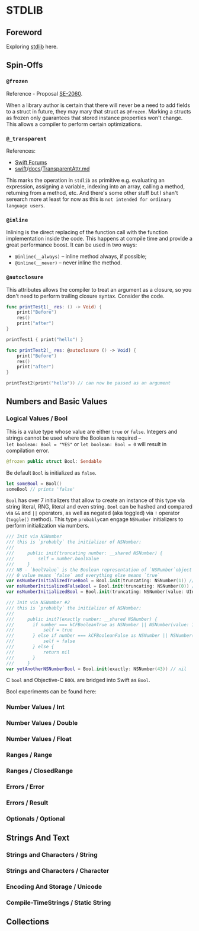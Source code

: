 # STDLIB

## Foreword

Exploring [stdlib](https://github.com/apple/swift/tree/main/stdlib) here.

## Spin-Offs

### `@frozen`

Reference - Proposal [SE-2060](https://github.com/apple/swift-evolution/blob/master/proposals/0260-library-evolution.md).

When a library author is certain that there will never be a need to add fields to a struct in future, they may mary that struct as `@frozen`. Marking a structs as frozen only guarantees that stored instance properties won't change. This allows a compiler to perform certain optimizations.

### `@_transparent`

References:

- [Swift Forums](https://forums.swift.org/t/whats-transparent-for/38154/3)
- [swift](https://github.com/apple/swift)/[docs](https://github.com/apple/swift/tree/main/docs)/[TransparentAttr.md](https://github.com/apple/swift/blob/main/docs/TransparentAttr.md)

This marks the operation in `stdlib` as primitive e.g. evaluating an expression, assigning a variable, indexing into an array, calling a method, returning from a method, etc. And there's some other stuff but I shan't serearch more at least for now as this is `not intended for ordinary language users`.

### `@inline`

Inlining is the direct replacing of the function call with the function implementation inside the code. This happens at compile time and provide a great performance boost. It can be used in two ways:

- `@inline(__always)` – inline method always, if possible;
- `@inline(__never)` – never inline the method.

### `@autoclosure`

This attributes allows the compiler to treat an argument as a closure, so you don't need to perform trailing closure syntax. Consider the code.

```swift
func printTest1(_ res: () -> Void) {
    print("Before")
    res()
    print("after")
}

printTest1 { print("hello") }

func printTest2(_ res: @autoclosure () -> Void) {
    print("Before")
    res()
    print("after")
}

printTest2(print("hello")) // can now be passed as an argument
```

## Numbers and Basic Values

### Logical Values / Bool

This is a value type whose value are either `true` or `false`. Integers and strings cannot be used where the Boolean is required – `let boolean: Bool = "YES"` or `let boolean: Bool = 0` will result in compilation error.

```swift
@frozen public struct Bool: Sendable
```

Be default `Bool` is initialized as `false`. 

```swift
let someBool = Bool()
someBool // prints 'false'
```

`Bool` has over 7 initializers that allow to create an instance of this type via string literal, RNG, literal and even string. `Bool` can be hashed and compared via `&&` and `||` operators, as well as negated (aka toggled) via `!` operator (`toggle()` method). This type `probably`can engage `NSNumber` initializers to perform initialization via numbers.

```swift
/// Init via NSNumber
/// this is `probably` the initializer of NSNumber:
///
///     public init(truncating number: __shared NSNumber) {
///         self = number.boolValue
///     }
/// NB - `boolValue` is the Boolean representation of `NSNumber`object value
/// 0 value means `false` and everything else means `true`
var nsNumberInitializedTrueBool = Bool.init(truncating: NSNumber(1)) // true
var nsNumberInitializedFalseBool = Bool.init(truncating: NSNumber(0)) // false
var nsNumberInitializedBool = Bool.init(truncating: NSNumber(value: UInt64.max)) // true

/// Init via NSNumber #2
/// this is `probably` the initializer of NSNumber:
///
///     public init?(exactly number: __shared NSNumber) {
///       if number === kCFBooleanTrue as NSNumber || NSNumber(value: 1) == number {
///           self = true
///       } else if number === kCFBooleanFalse as NSNumber || NSNumber(value: 0) == number {
///           self = false
///       } else {
///           return nil
///       }
///     }
var yetAnotherNSNumberBool = Bool.init(exactly: NSNumber(43)) // nil

```

C `bool` and Objective-C `BOOL` are bridged into Swift as `Bool`.

Bool experiments can be found here:



### Number Values / Int

### Number Values / Double

### Number Values / Float

### Ranges / Range

### Ranges / ClosedRange

### Errors / Error

### Errors / Result

### Optionals / Optional

## Strings And Text

### Strings and Characters / String

### Strings and Characters / Character

### Encoding And Storage / Unicode

### Compile-TimeStrings / Static String

## Collections

